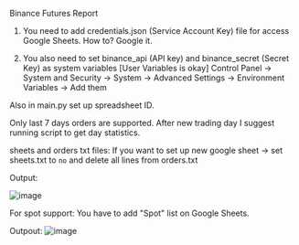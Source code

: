 Binance Futures Report

1. You need to add credentials.json (Service Account Key) file for access Google Sheets. 
How to? Google it.

2. You also need to set binance_api (API key) and binance_secret (Secret Key) as system variables [User Variables is okay]
Control Panel -> System and Security -> System -> Advanced Settings -> Environment Variables -> Add them

Also in main.py set up spreadsheet ID.

Only last 7 days orders are supported. 
After new trading day I suggest running script to get day statistics.

sheets and orders txt files:
If you want to set up new google sheet -> set sheets.txt to `no` and delete all lines from orders.txt

Output: 

![image](https://user-images.githubusercontent.com/63478397/128729721-07a4d298-d849-48be-9d42-fa50dc43ab0c.png)

For spot support: 
You have to add "Spot" list on Google Sheets.

Outpout:
![image](https://user-images.githubusercontent.com/63478397/129458598-e4532a39-70ab-4829-af5f-793fddec539c.png)

